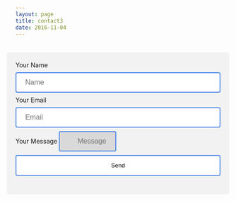 ```yaml
---
layout: page
title: contact3
date: 2016-11-04
---
```

<style>
input[type=text] {
    width: 100%;
    padding: 12px 20px;
    margin: 8px 0;
    display: inline-block;
    border: 2px solid #4a86e8;
    border-radius: 4px;
    box-sizing: border-box;
    font-size: 16px;
}
input[type=email] {
    width: 100%;
    padding: 12px 20px;
    margin: 8px 0;
    display: inline-block;
    border: 2px solid #4a86e8;
    border-radius: 4px;
    box-sizing: border-box;
    font-size: 16px;
}
input[type=submit] {
    width: 100%;
    background-color: white;
    color: black;
    padding: 14px 20px;
    margin: 8px 0;
    border: 2px solid #4a86e8;
    border-radius: 4px;
    cursor: pointer;
}
input[type=submit]:hover {
    background-color: #4a86e8;
    color: white;
}
input[type=message] {
    width: 130px;
    box-sizing: border-box;
    border: 2px solid #4a86e8;
    border-radius: 4px;
    font-size: 16px;
    background-color: #d9d9d9;
    background-position: 10px 10px;
    background-repeat: no-repeat;
    padding: 12px 20px 12px 40px;
    -webkit-transition: width 0.4s ease-in-out;
    transition: width 0.4s ease-in-out;
}

input[type=message]:focus {
    width: 100%;
    height: 150px;
    padding: 12px 20px 12px 40px;
    box-sizing: border-box;
    border: 2px solid #4a86e8;
    border-radius: 4px;
    background-color: white;
    font-size: 16px;
resize: none;
}

div {
    border-radius: 5px;
    background-color: #f2f2f2;
    padding: 20px;
}
</style>
<div>
    <form id="https://formspree.io/rbm@awstrol.com" method="POST">
        <label for="name">Your Name</label>
        <input type="text" name="name" placeholder="Name">
        <label for="_replyto">Your Email</label>
        <input type="email" name="_replyto" placeholder="Email">
        <input type="hidden" name="_subject" value="Website contact" />
        <label for="message">Your Message</label>
        <input type="message" name="message" placeholder="Message" />
        <input type="text" name="_gotcha" style="display:none" />
        <input type="submit" value="Send" placeholder="Submit" />
    </form>
</div>
<script>
    var contactform =  document.getElementById('contactform');
    contactform.setAttribute('action', '//formspree.io/' + 'rbm' + '@' + 'awstrol' + '.' + 'com');
</script>


